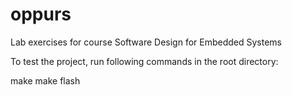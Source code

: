# oppurs
Lab exercises for course Software Design for Embedded Systems

To test the project, run following commands in the root directory:

make
make flash